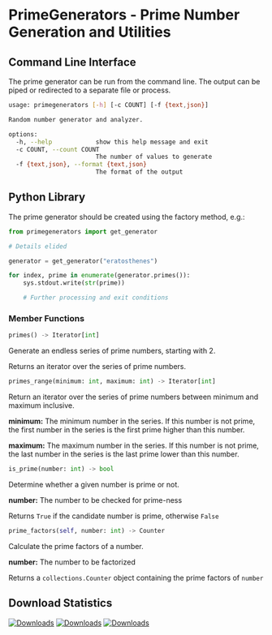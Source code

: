 # PrimeGenerators - Prime Number Generation and Utilities

## Command Line Interface

The prime generator can be run from the command line. The output can be piped or redirected to a separate file or
process.

```bash
usage: primegenerators [-h] [-c COUNT] [-f {text,json}]

Random number generator and analyzer.

options:
  -h, --help            show this help message and exit
  -c COUNT, --count COUNT
                        The number of values to generate
  -f {text,json}, --format {text,json}
                        The format of the output
```

## Python Library

The prime generator should be created using the factory method, e.g.:

```python
from primegenerators import get_generator

# Details elided

generator = get_generator("eratosthenes")

for index, prime in enumerate(generator.primes()):
    sys.stdout.write(str(prime))

    # Further processing and exit conditions
```

### Member Functions

```python
primes() -> Iterator[int]
```

Generate an endless series of prime numbers, starting with 2.

Returns an iterator over the series of prime numbers.

```python
primes_range(minimum: int, maximum: int) -> Iterator[int]
```

Return an iterator over the series of prime numbers between minimum
and maximum inclusive.

**minimum:** The minimum number in the series. If this number is not prime,
the first number in the series is the first prime higher than this number.

**maximum:** The maximum number in the series. If this number is not prime,
the last number in the series is the last prime lower than this number.

```python
is_prime(number: int) -> bool
```

Determine whether a given number is prime or not.

**number:** The number to be checked for prime-ness

Returns `True` if the candidate number is prime, otherwise `False`

```python
prime_factors(self, number: int) -> Counter
```

Calculate the prime factors of a number.

**number:** The number to be factorized

Returns a `collections.Counter` object containing the prime factors of `number`

## Download Statistics

[![Downloads](https://static.pepy.tech/badge/primegenerators)](https://pepy.tech/project/primegenerators)
[![Downloads](https://static.pepy.tech/badge/primegenerators/month)](https://pepy.tech/project/primegenerators)
[![Downloads](https://static.pepy.tech/badge/primegenerators/week)](https://pepy.tech/project/primegenerators)
